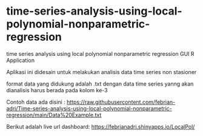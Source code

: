 # time-series-analysis-using-local-polynomial-nonparametric-regression
time series analysis using local polynomial nonparametric regression GUI R Application

Aplikasi ini didesain untuk melakukan analisis data time series non stasioner

format data yang didukung adalah .txt dengan data time series yanng akan dianalisis harus berada pada kolom ke-3

Contoh data ada disini : https://raw.githubusercontent.com/febrian-adri/Time-series-analysis-using-local-polynomial-nonparametric-regression/main/Data%20Example.txt

Berikut adalah live url dashboard: https://febrianadri.shinyapps.io/LocalPol/
